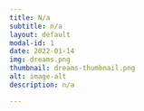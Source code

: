 ```yaml
---
title: N/a
subtitle: n/a
layout: default
modal-id: 1
date: 2022-01-14
img: dreams.png
thumbnail: dreams-thumbnail.png
alt: image-alt
description: n/a

---
```

